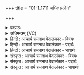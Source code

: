 +++
title = "01-1_1711 अग्निः प्रत्नेन"

+++
<details><summary>पदपाठः</summary>

अ꣣ग्निः꣢। प्र꣣त्ने꣡न꣢। ज꣡न्म꣢꣯ना। शु꣡म्भा꣢꣯नः। त꣣न्व꣢म्। स्वाम्। क꣣विः꣢। वि꣡प्रे꣢꣯ण। वि। प्रे꣣ण। वावृधे। १७११।
</details>

<details><summary>अधिमन्त्रम् (VC)</summary>

- अग्निः
- विरूप आङ्गिरसः
- गायत्री
- षड्जः
</details>

<details><summary>हिन्दी : आचार्य रामनाथ वेदालंकार - विषयः</summary>

प्रथम मन्त्र में अग्नि नाम से जीवात्मा का विषय कहते हैं।
</details>

<details><summary>हिन्दी : आचार्य रामनाथ वेदालंकार - पदार्थः</summary>

पदार्थान्वयभाषाः -  (कविः) मेधावी,क्रान्तद्रष्टा जीवात्मा (प्रत्नेन जन्मना) पुरातन जन्म से अर्थात् पूर्व जन्म में किये हुए कर्मों के संस्कारवश (स्वाम्) अपने इस जन्म में प्राप्त (तन्वम्) शरीर को (शुम्भानः) सुशोभित करता हुआ (विप्रेण) विशेषतया ज्ञान से पूर्ण करनेवाले आचार्य के द्वारा (वावृधे) उन्नति प्राप्त करता है ॥१॥
</details>

<details><summary>हिन्दी : आचार्य रामनाथ वेदालंकार - भावार्थः</summary>

भावार्थभाषाः -  पूर्व जन्म में किये हुए कर्मों का फल भोगने के लिए और नवीन कर्म करने के लिए जीव मानव-जन्म प्राप्त करता है। माता के गर्भ से उत्पन्न होकर,माता-पिता से यथायोग्य पालित और शिक्षित हो,गुरुकुल में प्रवेश पाकर,आचार्य से विद्या ग्रहण कर,कर्तव्य-अकर्तव्य जान कर,सत्कर्म करके वह अभ्युदय और निःश्रेयस प्राप्त कर सकता है ॥१॥
</details>

<details><summary>संस्कृत : आचार्य रामनाथ वेदालंकार - विषयः</summary>

तत्रादावग्निनाम्ना जीवात्मविषयमाह।
</details>

<details><summary>संस्कृत : आचार्य रामनाथ वेदालंकार - पदार्थः</summary>

पदार्थान्वयभाषाः -  (कविः) मेधावी क्रान्तदर्शनो जीवात्मा (प्रत्नेन जन्मना) पूर्वेण जन्मना,पूर्वजन्मकृतकर्मसंस्कारवशादित्यर्थः (स्वाम्) स्वकीयाम् इहजन्मप्राप्ताम् (तन्वम्) तनूम् (शुम्भानः) सुशोभयन् (विप्रेण) विशेषेण प्राति ज्ञानेन पूरयतीति विप्रः आचार्यः तेन (वावृधे) वृद्धिं प्राप्नोति ॥१॥
</details>

<details><summary>संस्कृत : आचार्य रामनाथ वेदालंकार - भावार्थः</summary>

भावार्थभाषाः -  पूर्वजन्मकृतकर्मफलभोगार्थं नूतनकर्मकरणार्थं च जीवो मानवं जन्म प्राप्नोति। मातुर्गर्भादुत्पन्नो मातापितृभ्यां यथायोग्यं पालितः शिक्षितश्च गुरुकुलं प्रविश्याचार्याद् गृहीतविद्यः कर्तव्याकर्तव्ये विज्ञाय सत्कर्माणि कृत्वाऽभ्युदयं निःश्रेयसं चाधिगन्तुं शक्नोति ॥१॥
</details>
